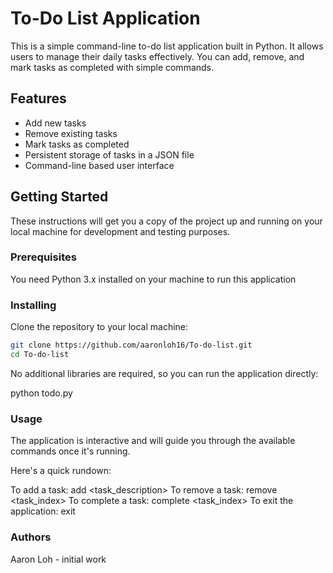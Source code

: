 # To-Do List Application

This is a simple command-line to-do list application built in Python. It allows users to manage their daily tasks effectively. You can add, remove, and mark tasks as completed with simple commands.

## Features

- Add new tasks
- Remove existing tasks
- Mark tasks as completed
- Persistent storage of tasks in a JSON file
- Command-line based user interface

## Getting Started

These instructions will get you a copy of the project up and running on your local machine for development and testing purposes.

### Prerequisites

You need Python 3.x installed on your machine to run this application

### Installing

Clone the repository to your local machine:

```sh
git clone https://github.com/aaronloh16/To-do-list.git
cd To-do-list
```

No additional libraries are required, so you can run the application directly:

python todo.py

### Usage

The application is interactive and will guide you through the available commands once it's running.

Here's a quick rundown:

To add a task: add <task_description>
To remove a task: remove <task_index>
To complete a task: complete <task_index>
To exit the application: exit

### Authors
Aaron Loh - initial work

